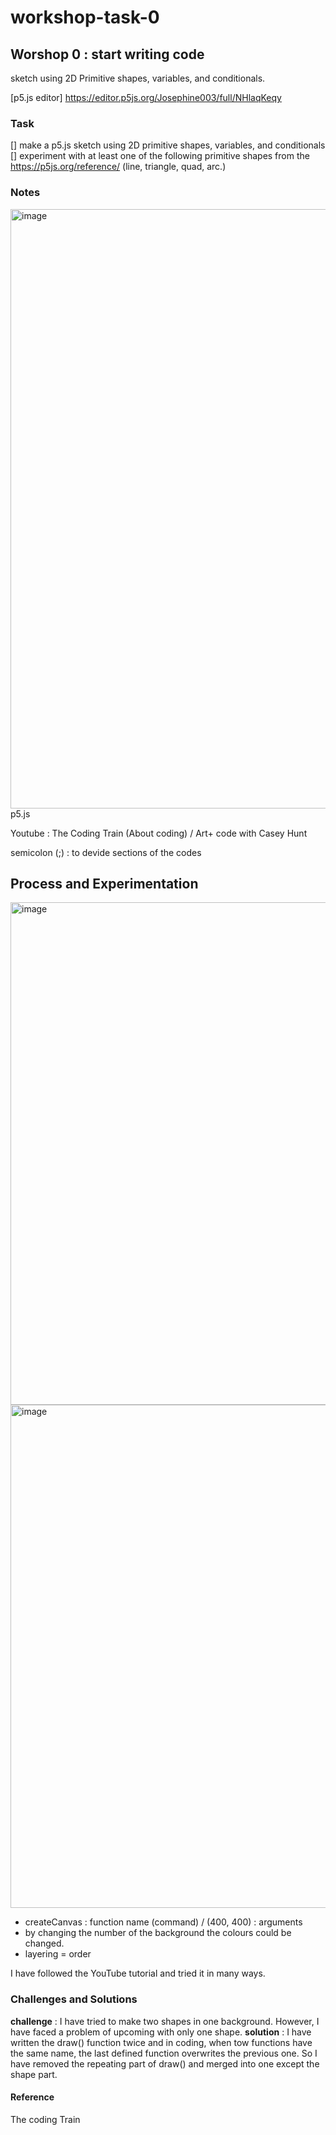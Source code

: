 # workshop-task-0

## Worshop 0 : start writing code
sketch using 2D Primitive shapes, variables, and conditionals.

[p5.js editor] https://editor.p5js.org/Josephine003/full/NHlaqKeqy

### Task
[] make a p5.js sketch using 2D primitive shapes, variables, and conditionals
[] experiment with at least one of the following primitive shapes from the https://p5js.org/reference/ (line, triangle, quad, arc.)

### Notes
<img width="959" alt="image" src="https://github.com/user-attachments/assets/207430bd-7a41-41ce-8ad6-a227bc8513e9" />
p5.js

Youtube : The Coding Train (About coding) / Art+ code with Casey Hunt

semicolon (;) : to devide sections of the codes

## Process and Experimentation

<img width="804" alt="image" src="https://github.com/user-attachments/assets/7c97f574-691e-4f43-af0d-82f83219db20" />

<img width="805" alt="image" src="https://github.com/user-attachments/assets/b6e5b80c-7185-4c93-97c2-9265c0f19f5d" />


- createCanvas : function name (command) / (400, 400) : arguments 
- by changing the number of the background the colours could be changed.
- layering = order

I have followed the YouTube tutorial and tried it in many ways.

### Challenges and Solutions
**challenge** : I have tried to make two shapes in one background. However, I have faced a problem of upcoming with only one shape.
**solution** : I have written the draw() function twice and in coding, when tow functions have the same name, the last defined function overwrites the previous one. So I have removed the repeating part of draw() and merged into one except the shape part.

#### Reference
<Youtube> The coding Train
